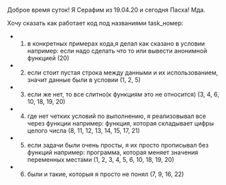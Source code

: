 Доброе время суток!
Я Серафим из 19.04.20 и сегодня Пасха! Мда.

Хочу сказать как работает код под названиями task_номер:

 - 1. в конкретных примерах кода,я делал как сказано в условии
       например: если надо сделать что то или вывести анонимной функцией (20)
 - 2. если стоит пустая строка между данными и их использованием, значит данные были в условии
       (1, 2, 5)
 - 3. если же нет, то все слитно(к функциям это не относится)
       (3, 4, 6, 10, 18, 19, 20)
 - 4. где нет четких условий по выполнению, я реализовывал все через функции
       например: функция, которая складывает цифры целого числа
       (8, 11, 12, 13, 14, 15, 17, 21)
 - 5. если задачи были очень просты, я их просто прописывал без функций
       например: программа, которая меняет значения переменных местами
       (1, 2, 3, 4, 5, 6, 10, 18, 19, 20)
 - 6. были и такие, которыя я просто не понял
       (7, 9, 16, 22)

